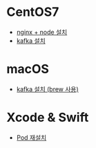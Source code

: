 # CentOS7

* [nginx + node 설치](https://github.com/Syrup2525/Development-Environment/blob/main/CentOS7/nginx-nodejs.md)
* [kafka 설치](https://github.com/Syrup2525/Development-Environment/blob/main/CentOS7/kafka.md)

# macOS
* [kafka 설치 (brew 사용)](https://github.com/Syrup2525/Development-Environment/blob/main/macOS/kafka.md)


# Xcode & Swift
* [Pod 재설치](https://github.com/Syrup2525/Development-Environment/blob/main/XcodeAndSwift/pod-reinstall.md)
